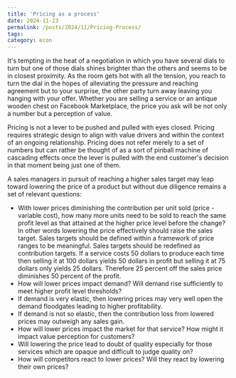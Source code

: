 ```yaml
---
title: 'Pricing as a process'
date: 2024-11-23
permalink: /posts/2024/11/Pricing-Process/
tags:
category: econ
---
```

It's tempting in the heat of a negotiation in which you have several dials to turn but one of those dials shines brighter than the others and seems to be in closest proximity. As the room gets hot with all the tension, you reach to turn the dial in the hopes of alleviating the pressure and reaching agreement but to your surprise, the other party turn away leaving you hanging with your offer. Whether you are selling a service or an antique wooden chest on Facebook Marketplace, the price you ask will be not only a number but a perception of value. 

Pricing is not a lever to be pushed and pulled with eyes closed. Pricing requires  strategic design to align with value drivers and within the context of an ongoing relationship. Pricing does not refer merely to a set of numbers but can rather be thought of as a sort of pinball machine of cascading effects once the lever is pulled with the end customer's decision in that moment being just one of them. 

A sales managers in pursuit of reaching a higher sales target may leap toward lowering the price of a product but without due diligence remains a set of relevant questions: 
* With lower prices diminishing the contribution per unit sold (price - variable cost), how many more units need to be sold to reach the same profit level as that attained at the higher price level before the change? In other words lowering the price effectively should raise the sales target. Sales targets should be defined within a framework of price ranges to be meaningful. Sales targets should be redefined as contribution targets. If a service costs 50 dollars to produce each time then selling it at 100 dollars yields 50 dollars in profit but selling it at 75 dollars only yields 25 dollars. Therefore 25 percent off the sales price diminishes 50 percent of the profit. 
* How will lower prices impact demand? Will demand rise sufficiently to meet higher profit level thresholds? 
* If demand is very elastic, then lowering prices may very well open the demand floodgates leading to higher profitability. 
* If demand is not so elastic, then the contribution loss from lowered prices may outweigh any sales gain. 
* How will lower prices impact the market for that service? How might it impact value perception for customers? 
* Will lowering the price lead to doubt of quality especially for those services which are opaque and difficult to judge quality on? 
* How will competitors react to lower prices? Will they react by lowering their own prices?  